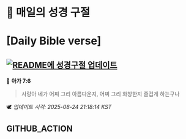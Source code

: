 # 🙏 매일의 성경 구절
# [Daily Bible verse]
## [![README에 성경구절 업데이트](https://github.com/DONGSUKA/first_test/actions/workflows/update-readme-bible.yml/badge.svg)](https://github.com/DONGSUKA/first_test/actions/workflows/update-readme-bible.yml)
<!-- START_BIBLE_VERSE -->
📖 **아가 7:6**
> 사랑아 네가 어찌 그리 아름다운지, 어찌 그리 화창한지 즐겁게 하는구나

🕊️ _업데이트 시각: 2025-08-24 21:18:14 KST_
  <!-- END_BIBLE_VERSE -->
## GITHUB_ACTION
